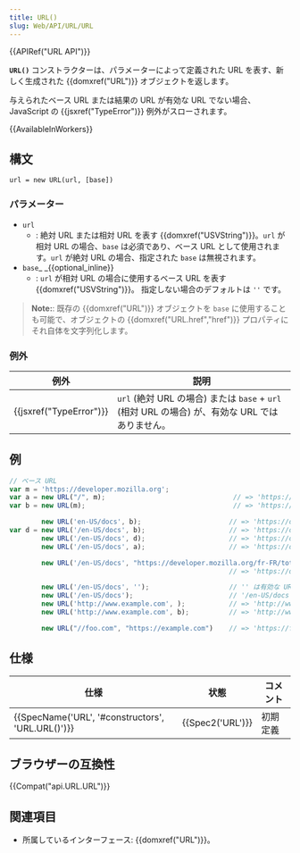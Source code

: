 ```yaml
---
title: URL()
slug: Web/API/URL/URL
---
```

{{APIRef("URL API")}}

**`URL()`** コンストラクターは、パラメーターによって定義された URL を表す、新しく生成された {{domxref("URL")}} オブジェクトを返します。

与えられたベース URL または結果の URL が有効な URL でない場合、JavaScript の {{jsxref("TypeError")}} 例外がスローされます。

{{AvailableInWorkers}}

## 構文

```
url = new URL(url, [base])
```

### パラメーター

- `url`
  - : 絶対 URL または相対 URL を表す {{domxref("USVString")}}。`url` が相対 URL の場合、`base` は必須であり、ベース URL として使用されます。`url` が絶対 URL の場合、指定された `base` は無視されます。
- `base`\_ \_{{optional_inline}}
  - : `url` が相対 URL の場合に使用するベース URL を表す {{domxref("USVString")}}。 指定しない場合のデフォルトは `''` です。

> **Note:**: 既存の {{domxref("URL")}} オブジェクトを `base` に使用することも可能で、オブジェクトの {{domxref("URL.href","href")}} プロパティにそれ自体を文字列化します。

### 例外

| 例外                             | 説明                                                                                            |
| -------------------------------- | ----------------------------------------------------------------------------------------------- |
| {{jsxref("TypeError")}} | `url` (絶対 URL の場合) または `base` + `url` (相対 URL の場合) が、有効な URL ではありません。 |

## 例

```js
// ベース URL
var m = 'https://developer.mozilla.org';
var a = new URL("/", m);                                // => 'https://developer.mozilla.org/'
var b = new URL(m);                                     // => 'https://developer.mozilla.org/'

        new URL('en-US/docs', b);                      // => 'https://developer.mozilla.org/en-US/docs'
var d = new URL('/en-US/docs', b);                     // => 'https://developer.mozilla.org/en-US/docs'
        new URL('/en-US/docs', d);                     // => 'https://developer.mozilla.org/en-US/docs'
        new URL('/en-US/docs', a);                     // => 'https://developer.mozilla.org/en-US/docs'

        new URL('/en-US/docs', "https://developer.mozilla.org/fr-FR/toto");
                                                       // => 'https://developer.mozilla.org/en-US/docs'

        new URL('/en-US/docs', '');                    // '' は有効な URL ではないため、TypeError 例外が発生します
        new URL('/en-US/docs');                        // '/en-US/docs' は有効な URL ではないため、TypeError 例外が発生します
        new URL('http://www.example.com', );           // => 'http://www.example.com/'
        new URL('http://www.example.com', b);          // => 'http://www.example.com/'

        new URL("//foo.com", "https://example.com")    // => 'https://foo.com' (相対 URL を参照)
```

## 仕様

| 仕様                                                             | 状態                 | コメント |
| ---------------------------------------------------------------- | -------------------- | -------- |
| {{SpecName('URL', '#constructors', 'URL.URL()')}} | {{Spec2('URL')}} | 初期定義 |

## ブラウザーの互換性

{{Compat("api.URL.URL")}}

## 関連項目

- 所属しているインターフェース: {{domxref("URL")}}。

